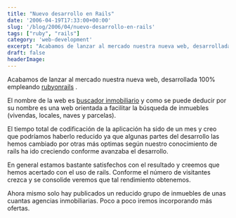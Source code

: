 ```yaml
---
title: "Nuevo desarrollo en Rails"
date: '2006-04-19T17:33:00+00:00'
slug: '/blog/2006/04/nuevo-desarrollo-en-rails'
tags: ["ruby", "rails"]
category: 'web-development'
excerpt: "Acabamos de lanzar al mercado nuestra nueva web, desarrollada 100% empleando [rubyonrails]( .El nombre de la web es [buscador inmobiliario]("
draft: false
headerImage:
---
```

Acabamos de lanzar al mercado nuestra nueva web, desarrollada 100% empleando [rubyonrails](http://www.rubyonrails.org) .

El nombre de la web es [buscador inmobiliario](http://www.buscadorinmobiliario.es) y como se puede deducir por su nombre es una web orientada a facilitar la búsqueda de inmuebles (vivendas, locales, naves y parcelas).

El tiempo total de codificación de la aplicación ha sido de un mes y creo que podríamos haberlo reducido ya que algunas partes del desarrollo las hemos cambiado por otras más optimas según nuestro conocimiento de rails ha ido creciendo conforme avanzaba el desarrollo.

En general estamos bastante satisfechos con el resultado y creemos que hemos acertado con el uso de rails. Conforme el número de visitantes crezca y se consolide veremos que tal rendimiento obtenemos.

Ahora mismo solo hay publicados un reducido grupo de inmuebles de unas cuantas agencias inmobiliarias. Poco a poco iremos incorporando más ofertas.
